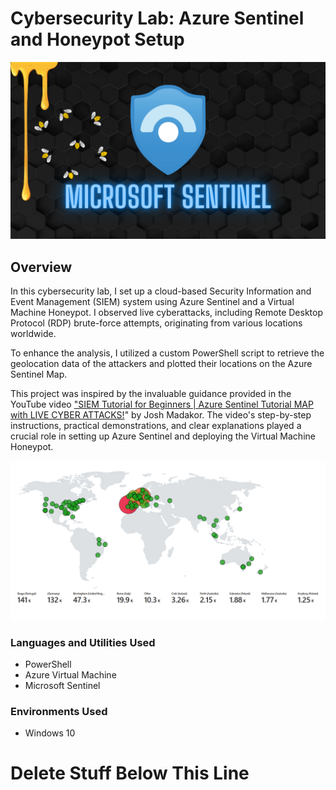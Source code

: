 # Cybersecurity Lab: Azure Sentinel and Honeypot Setup
<img src="images/Title Logo.png"/>

## Overview


In this cybersecurity lab, I set up a cloud-based Security Information and Event Management (SIEM) system using Azure Sentinel and a Virtual Machine Honeypot. I observed live cyberattacks, including Remote Desktop Protocol (RDP) brute-force attempts, originating from various locations worldwide.

To enhance the analysis, I utilized a custom PowerShell script to retrieve the geolocation data of the attackers and plotted their locations on the Azure Sentinel Map.

This project was inspired by the invaluable guidance provided in the YouTube video <a href="https://youtu.be/RoZeVbbZ0o0?list=PL85GlCRx5t-Lo3Z5aoSFwozqEkuQtuRmk" target="_new">"SIEM Tutorial for Beginners | Azure Sentinel Tutorial MAP with LIVE CYBER ATTACKS!</a>" by Josh Madakor. The video's step-by-step instructions, practical demonstrations, and clear explanations played a crucial role in setting up Azure Sentinel and deploying the Virtual Machine Honeypot.











<img src="images/Map.png"/>




### Languages and Utilities Used

- PowerShell
- Azure Virtual Machine
- Microsoft Sentinel

### Environments Used
 - Windows 10







# Delete Stuff Below This Line
